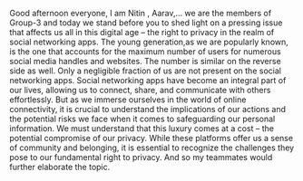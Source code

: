 Good afternoon everyone, I am Nitin , Aarav,... we are the members of Group-3 and today we stand before you to shed light on a pressing issue that affects us all in this digital age – the right to privacy in the realm of social networking apps. The young generation,as we are popularly known, is the one that accounts for the maximum number of users for numerous social media handles and websites. The number is similar on the reverse side as well. Only a negligible fraction of us are not present on the social networking apps. Social networking apps have become an integral part of our lives, allowing us to connect, share, and communicate with others effortlessly. But as we immerse ourselves in the world of online connectivity, it is crucial to understand the implications of our actions and the potential risks we face when it comes to safeguarding our personal information. We must understand that this luxury comes at a cost – the potential compromise of our privacy. While these platforms offer us a sense of community and belonging, it is essential to recognize the challenges they pose to our fundamental right to privacy. And so my teammates would further elaborate the topic.
